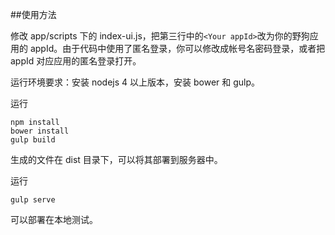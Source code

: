 ##使用方法

修改 app/scripts 下的 index-ui.js，把第三行中的`<Your appId>`改为你的野狗应用的 appId。由于代码中使用了匿名登录，你可以修改成帐号名密码登录，或者把 appId 对应应用的匿名登录打开。

运行环境要求：安装 nodejs 4 以上版本，安装 bower 和 gulp。

运行 

	npm install
	bower install
	gulp build

生成的文件在 dist 目录下，可以将其部署到服务器中。

运行

	gulp serve

可以部署在本地测试。

